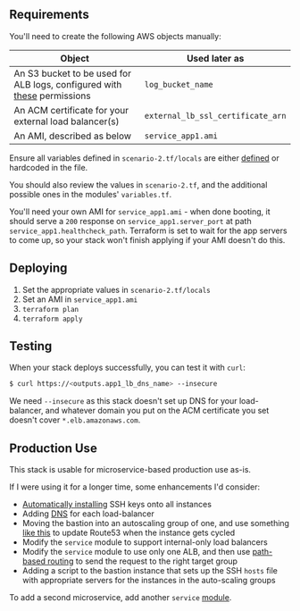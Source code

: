 
## Requirements

You'll need to create the following AWS objects manually:

|Object|Used later as|
|------|--------------|
|An S3 bucket to be used for ALB logs, configured with [these](https://docs.aws.amazon.com/elasticloadbalancing/latest/application/load-balancer-access-logs.html#access-logging-bucket-permissions) permissions| `log_bucket_name`| 
|An ACM certificate for your external load balancer(s)|`external_lb_ssl_certificate_arn`|
|An AMI, described as below |`service_app1.ami`|

Ensure all variables defined in `scenario-2.tf/locals` are either [defined](https://learn.hashicorp.com/terraform/getting-started/variables) or hardcoded in the file. 

You should also review the values in `scenario-2.tf`, and the additional possible ones in the modules' `variables.tf`.

You'll need your own AMI for `service_app1.ami` - when done booting, it should serve a `200` response on `service_app1.server_port` at path `service_app1.healthcheck_path`. Terraform is set to wait for the app servers to come up, so your stack won't finish applying if your AMI doesn't do this.

## Deploying

1. Set the appropriate values in `scenario-2.tf/locals`
1. Set an AMI in `service_app1.ami`
1. `terraform plan`
1. `terraform apply`

## Testing

When your stack deploys successfully, you can test it with `curl`:
```bash
$ curl https://<outputs.app1_lb_dns_name> --insecure
```
We need `--insecure` as this stack doesn't set up DNS for your load-balancer, and whatever domain you put on the ACM certificate you set doesn't cover `*.elb.amazonaws.com`.

## Production Use

This stack is usable for microservice-based production use as-is. 

If I were using it for a longer time, some enhancements I'd consider:

* [Automatically installing](https://aws.amazon.com/blogs/security/how-to-record-ssh-sessions-established-through-a-bastion-host/) SSH keys onto all instances
* Adding [DNS](https://www.terraform.io/docs/providers/aws/r/route53_record.html) for each load-balancer
* Moving the bastion into an autoscaling group of one, and use something [like this](https://gist.github.com/hsiboy/2c3cf69d23a6335926e9193a58b49639) to update Route53 when the instance gets cycled
* Modify the `service` module to support internal-only load balancers
* Modify the `service` module to use only one ALB, and then use [path-based routing](https://docs.aws.amazon.com/elasticloadbalancing/latest/application/tutorial-load-balancer-routing.html) to send the request to the right target group
* Adding a script to the bastion instance that sets up the SSH `hosts` file with appropriate servers for the instances in the auto-scaling groups 

To add a second microservice, add another `service` [module](https://github.com/dlanger/aws-vpc-scenario-2/blob/b7cf8ebc1fe324e7852415e81fb47f5b415aae78/scenario-2.tf#L78-L105).
